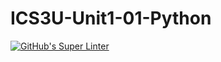 # ICS3U-Unit1-01-Python

[![GitHub's Super Linter](https://github.com/ICS3U-2-2021/ICS3U-Unit1-01-Python/workflows/GitHub's%20Super%20Linter/badge.svg)](https://github.com/ICS3U-2-2021/ICS3U-Unit1-01-Python/actions)
